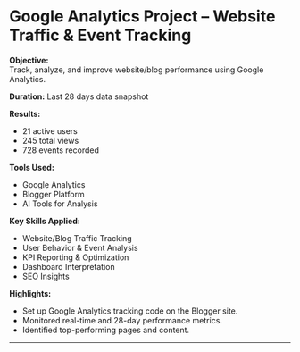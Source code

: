 # Google Analytics Project – Website Traffic & Event Tracking

**Objective:**  
Track, analyze, and improve website/blog performance using Google Analytics.

**Duration:** Last 28 days data snapshot

**Results:**  
- 21 active users  
- 245 total views  
- 728 events recorded  

**Tools Used:**  
- Google Analytics  
- Blogger Platform  
- AI Tools for Analysis  

**Key Skills Applied:**  
- Website/Blog Traffic Tracking  
- User Behavior & Event Analysis  
- KPI Reporting & Optimization  
- Dashboard Interpretation  
- SEO Insights  

**Highlights:**  
- Set up Google Analytics tracking code on the Blogger site.  
- Monitored real-time and 28-day performance metrics.  
- Identified top-performing pages and content.

---
